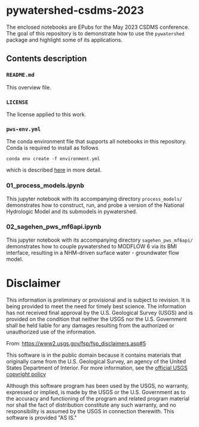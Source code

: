 # pywatershed-csdms-2023

The enclosed notebooks are EPubs for the May 2023 CSDMS conference. 
The goal of this repository is to demonstrate how to use the `pywatershed` package and highlight some of its applications.

## Contents description

### `README.md`
This overview file.

### `LICENSE`
The license applied to this work.

### `pws-env.yml`
The conda environment file that supports all notebooks in this repository. Conda is required to install as follows 
```
conda env create -f environment.yml
```
which is described [here](https://conda.io/projects/conda/en/latest/user-guide/tasks/manage-environments.html#creating-an-environment-from-an-environment-yml-file) in more detail.

### 01_process_models.ipynb                                  
This jupyter notebook with its accompanying directory `process_models/` demonstrates how to construct, run, and probe a version of the National Hydrologic Model and its submodels in pywatershed.

### 02_sagehen_pws_mf6api.ipynb
This jupyter notebook with its accompanying directory `sagehen_pws_mf6api/` demonstrates how to couple pywatershed to MODFLOW 6 via its BMI interface, resulting in a NHM-driven surface water - groundwater flow model.


Disclaimer
==========

This information is preliminary or provisional and is subject to revision. It is being provided to meet the need for timely best science. The information has not received final approval by the U.S. Geological Survey (USGS) and is provided on the condition that neither the USGS nor the U.S. Government shall be held liable for any damages resulting from the authorized or unauthorized use of the information.

From: https://www2.usgs.gov/fsp/fsp_disclaimers.asp#5

This software is in the public domain because it contains materials that originally came from the U.S. Geological Survey, an agency of the United States Department of Interior. For more information, see the [official USGS copyright policy](https://www.usgs.gov/information-policies-and-instructions/copyrights-and-credits "official USGS copyright policy")

Although this software program has been used by the USGS, no warranty, expressed or implied, is made by the USGS or the U.S. Government as to the accuracy and functioning of the program and related program material nor shall the fact of distribution constitute any such warranty, and no responsibility is assumed by the USGS in connection therewith.
This software is provided "AS IS."
